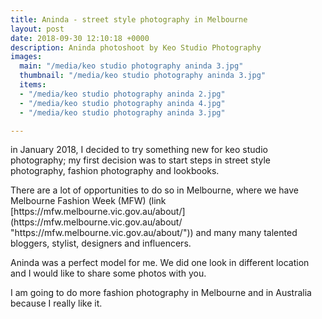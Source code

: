 ```yaml
---
title: Aninda - street style photography in Melbourne
layout: post
date: 2018-09-30 12:10:18 +0000
description: Aninda photoshoot by Keo Studio Photography
images:
  main: "/media/keo studio photography aninda 3.jpg"
  thumbnail: "/media/keo studio photography aninda 3.jpg"
  items:
  - "/media/keo studio photography aninda 2.jpg"
  - "/media/keo studio photography aninda 4.jpg"
  - "/media/keo studio photography aninda 3.jpg"

---
```

<p>in January 2018, I decided to try something new for keo studio photography; my first decision was to start steps in street style photography, fashion photography and lookbooks.</p>

<p>There are a lot of opportunities to do so in Melbourne, where we have Melbourne Fashion Week (MFW) (link [https://mfw.melbourne.vic.gov.au/about/](https://mfw.melbourne.vic.gov.au/about/ "https://mfw.melbourne.vic.gov.au/about/")) and many many talented bloggers, stylist, designers and influencers. 

<p>Aninda was a perfect model for me. We did one look in different location and I would like to share some photos with you.</p>

<p>I am going to do more fashion photography in Melbourne and in Australia because I really like it.</p>